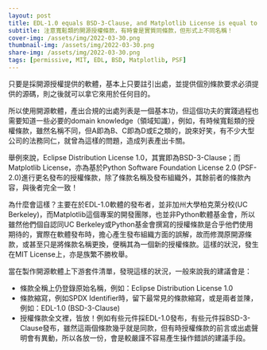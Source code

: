```yaml
---
layout: post
title: EDL-1.0 equals BSD-3-Clause, and Matplotlib License is equal to PSF-2.0
subtitle: 注意寬鬆類的開源授權條款，有時會是實質同條款，但形式上不同名稱！
cover-img: /assets/img/2022-03-30.png
thumbnail-img: /assets/img/2022-03-30.png
share-img: /assets/img/2022-03-30.png
tags: [permissive, MIT, EDL, BSD, Matplotlib, PSF]
---
```


只要是採開源授權提供的軟體，基本上只要註引出處，並提供個別條款要求必須提供的源碼，則之後就可以拿它來用於任何目的。

所以使用開源軟體，產出合規的出處列表是一個基本功，但這個功夫的實踐過程也需要知道一些必要的domain knowledge（領域知識），例如，有時候寬鬆類的授權條款，雖然名稱不同，但A即為B、C即為D或E之類的，說來好笑，有不少大型公司的法務同仁，就曾為這樣的問題，造成列表產出卡關。

舉例來說，Eclipse Distribution License 1.0，其實即為BSD-3-Clause；而Matplotlib License，亦為基於Python Software Foundation License 2.0 (PSF-2.0)進行更名發布的授權條款，除了條款名稱及發布組織外，其餘前者的條款內容，與後者完全一致！

為什麼會這樣？主要在於EDL-1.0軟體的發布者，並非加州大學柏克萊分校(UC Berkeley)，而Matplotlib這個專案的開發團隊，也並非Python軟體基金會，所以雖然他們個自認同UC Berkeley或Python基金會撰寫的授權條款是合乎他們使用期待的，實際在軟體發布時，擔心產生發布組織方面的誤解，故而修潤原開源條款，或甚至只是將條款名稱更換，便稱其為一個新的授權條款。這樣的狀況，發生在MIT License上，亦是族繁不勝枚舉。

當在製作開源軟體上下游套件清單，發現這樣的狀況，一般來說我的建議會是：

  - 條款全稱上仍登錄原始名稱，例如：Eclipse Distribution License 1.0
  - 條款縮寫，例如SPDX Identifier時，留下最常見的條款縮寫，或是兩者並陳，例如：EDL-1.0 (BSD-3-Clause)
  - 授權條款全文裡，皆放！例如有些元件採EDL-1.0發布，有些元件採BSD-3-Clause發布，雖然這兩個條款幾乎就是同款，但有時授權條款的前言或出處聲明會有異動，所以各放一份，會是較嚴謹不容易產生操作錯誤的建議手段。
